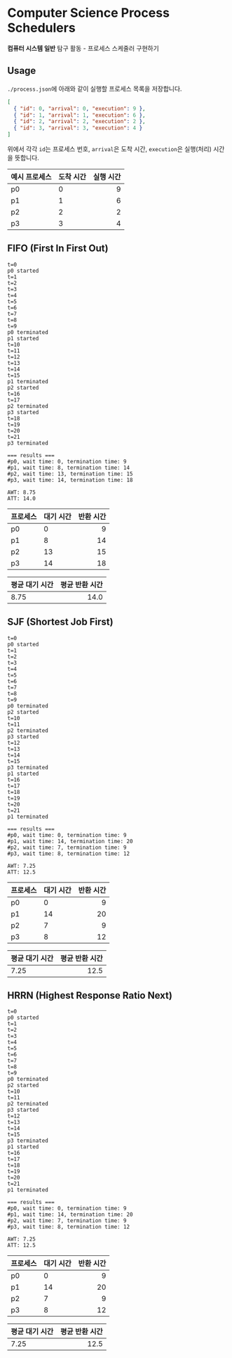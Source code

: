# Computer Science Process Schedulers
**컴퓨터 시스템 일반** 탐구 활동 - 프로세스 스케줄러 구현하기

## Usage
`./process.json`에 아래와 같이 실행할 프로세스 목록을 저장합니다.

```json
[
  { "id": 0, "arrival": 0, "execution": 9 },
  { "id": 1, "arrival": 1, "execution": 6 },
  { "id": 2, "arrival": 2, "execution": 2 },
  { "id": 3, "arrival": 3, "execution": 4 }
]
```

위에서 각각 `id`는 프로세스 번호, `arrival`은 도착 시간, `execution`은 실행(처리) 시간을 뜻합니다.

| 예시 프로세스 | 도착 시간 | 실행 시간 |
| ------ | ------ | ------:|
| p0 | 0 | 9 |
| p1 | 1 | 6 |
| p2 | 2 | 2 |
| p3 | 3 | 4 |

## FIFO (First In First Out)
```
t=0
p0 started
t=1
t=2
t=3
t=4
t=5
t=6
t=7
t=8
t=9
p0 terminated
p1 started
t=10
t=11
t=12
t=13
t=14
t=15
p1 terminated
p2 started
t=16
t=17
p2 terminated
p3 started
t=18
t=19
t=20
t=21
p3 terminated

=== results ===
#p0, wait time: 0, termination time: 9
#p1, wait time: 8, termination time: 14
#p2, wait time: 13, termination time: 15
#p3, wait time: 14, termination time: 18

AWT: 8.75
ATT: 14.0
```

| 프로세스 | 대기 시간 | 반환 시간 |
| ------ | ------ | ------:|
| p0 | 0 | 9 |
| p1 | 8 | 14 |
| p2 | 13 | 15 |
| p3 | 14 | 18 |

| 평균 대기 시간 | 평균 반환 시간 |
| ------ | ------:|
| 8.75 | 14.0 |

## SJF (Shortest Job First)
```
t=0
p0 started
t=1
t=2
t=3
t=4
t=5
t=6
t=7
t=8
t=9
p0 terminated
p2 started
t=10
t=11
p2 terminated
p3 started
t=12
t=13
t=14
t=15
p3 terminated
p1 started
t=16
t=17
t=18
t=19
t=20
t=21
p1 terminated

=== results ===
#p0, wait time: 0, termination time: 9
#p1, wait time: 14, termination time: 20
#p2, wait time: 7, termination time: 9
#p3, wait time: 8, termination time: 12

AWT: 7.25
ATT: 12.5
```

| 프로세스 | 대기 시간 | 반환 시간 |
| ------ | ------ | ------:|
| p0 | 0 | 9 |
| p1 | 14 | 20 |
| p2 | 7 | 9 |
| p3 | 8 | 12 |

| 평균 대기 시간 | 평균 반환 시간 |
| ------ | ------:|
| 7.25 | 12.5 |

## HRRN (Highest Response Ratio Next)
```
t=0
p0 started
t=1
t=2
t=3
t=4
t=5
t=6
t=7
t=8
t=9
p0 terminated
p2 started
t=10
t=11
p2 terminated
p3 started
t=12
t=13
t=14
t=15
p3 terminated
p1 started
t=16
t=17
t=18
t=19
t=20
t=21
p1 terminated

=== results ===
#p0, wait time: 0, termination time: 9
#p1, wait time: 14, termination time: 20
#p2, wait time: 7, termination time: 9
#p3, wait time: 8, termination time: 12

AWT: 7.25
ATT: 12.5
```

| 프로세스 | 대기 시간 | 반환 시간 |
| ------ | ------ | ------:|
| p0 | 0 | 9 |
| p1 | 14 | 20 |
| p2 | 7 | 9 |
| p3 | 8 | 12 |

| 평균 대기 시간 | 평균 반환 시간 |
| ------ | ------:|
| 7.25 | 12.5 |
